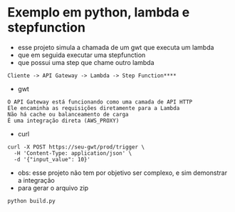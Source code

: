 # Exemplo em python, lambda e stepfunction
- esse projeto simula a chamada de um gwt que executa um lambda
- que em seguida executar uma stepfunction
- que possui uma step que chame outro lambda
````
Cliente -> API Gateway -> Lambda -> Step Function****
````
- gwt
````
O API Gateway está funcionando como uma camada de API HTTP
Ele encaminha as requisições diretamente para a Lambda
Não há cache ou balanceamento de carga
É uma integração direta (AWS_PROXY)
````
- curl
```commandline
curl -X POST https://seu-gwt/prod/trigger \
  -H 'Content-Type: application/json' \
  -d '{"input_value": 10}'
```
- obs: esse projeto não tem por objetivo ser complexo, e sim demonstrar a integração
- para gerar o arquivo zip
```
python build.py
```